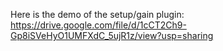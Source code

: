Here is the demo of the setup/gain plugin: https://drive.google.com/file/d/1cCT2Ch9-Gp8iSVeHyO1UMFXdC_5ujR1z/view?usp=sharing

